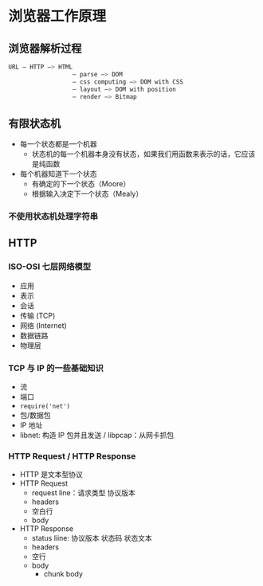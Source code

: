 # 浏览器工作原理

## 浏览器解析过程

```bash
URL — HTTP —> HTML
                  — parse —> DOM
                  — css computing —> DOM with CSS
                  — layout —> DOM with position
                  — render —> Bitmap
```

## 有限状态机

- 每一个状态都是一个机器
  - 状态机的每一个机器本身没有状态，如果我们用函数来表示的话，它应该是纯函数
- 每个机器知道下一个状态
  - 有确定的下一个状态（Moore）
  - 根据输入决定下一个状态（Mealy）

### 不使用状态机处理字符串

## HTTP

### ISO-OSI 七层网络模型

- 应用
- 表示
- 会话
- 传输 (TCP)
- 网络 (Internet)
- 数据链路
- 物理层

### TCP 与 IP 的一些基础知识

- 流
- 端口
- `require('net')`
- 包/数据包
- IP 地址
- libnet: 构造 IP 包并且发送 / libpcap：从网卡抓包

### HTTP Request / HTTP Response

- HTTP 是文本型协议
- HTTP Request
  - request line：请求类型 协议版本
  - headers
  - 空白行
  - body
- HTTP Response
  - status liine: 协议版本 状态码 状态文本
  - headers
  - 空行
  - body
    - chunk body
